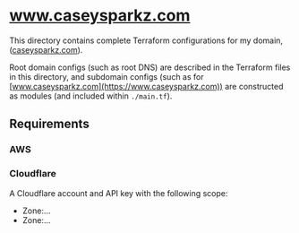 # www.caseysparkz.com

This directory contains complete Terraform configurations for my domain,
([caseysparkz.com](https://caseysparkz.com)).

Root domain configs (such as root DNS) are described in the Terraform files in
this directory, and subdomain configs (such as for
[www.caseysparkz.com](https://www.caseysparkz.com)) are constructed as modules
(and included within `./main.tf`).

## Requirements

### AWS

### Cloudflare

A Cloudflare account and API key with the following scope:

* Zone:...
* Zone:...
